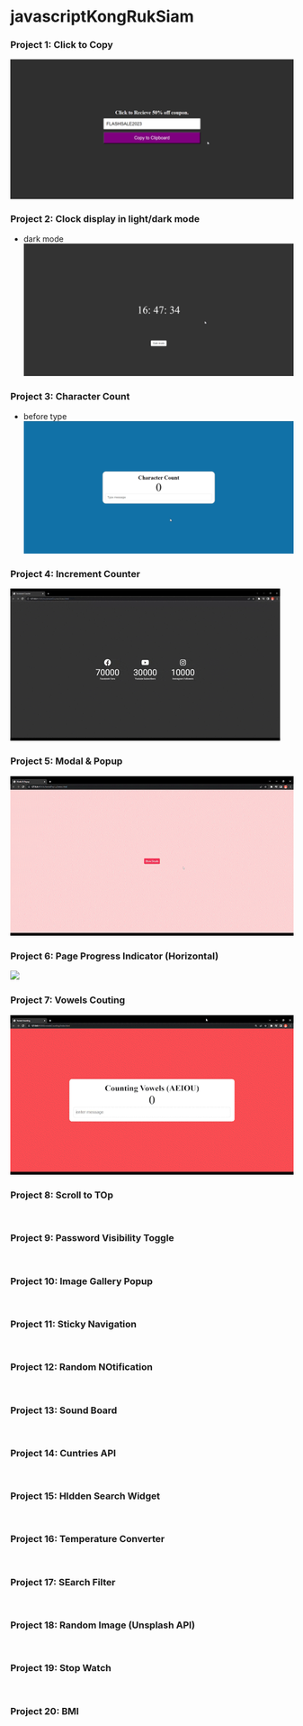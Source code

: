 # javascriptKongRukSiam

### Project 1: Click to Copy
![](https://github.com/Rus1999/javascriptKongRukSiam/blob/main/Click2Copy/images/clicktoCopy.gif)

### Project 2: Clock display in light/dark mode
- dark mode
![](https://github.com/Rus1999/javascriptKongRukSiam/blob/main/ClockLightDarkMode/images/clockDarkLightMode.gif)

### Project 3: Character Count
- before type
![](https://github.com/Rus1999/javascriptKongRukSiam/blob/main/InputCharacterCount/images/InputCharacterCount.gif)

### Project 4: Increment Counter
![](https://github.com/Rus1999/javascriptKongRukSiam/blob/main/IncrementCounter/images/giphy.gif)

### Project 5: Modal & Popup
![](https://github.com/Rus1999/javascriptKongRukSiam/blob/main/ModalPopup/images/Untitled_Project_AdobeExpress.gif)

### Project 6: Page Progress Indicator (Horizontal)
![](https://github.com/Rus1999/javascriptKongRukSiam/blob/main/PageProgressIndicator/images/pageProgressIndicator.gif)

### Project 7: Vowels Couting
![](https://github.com/Rus1999/javascriptKongRukSiam/blob/main/vowelsCounting/images/Vowels_Counting_AdobeExpress.gif)

### Project 8: Scroll to TOp
![]()

### Project 9: Password Visibility Toggle
![]()

### Project 10: Image Gallery Popup
![]()

### Project 11: Sticky Navigation
![]()

### Project 12: Random NOtification
![]()

### Project 13: Sound Board
![]()

### Project 14: Cuntries API
![]()

### Project 15: HIdden Search Widget
![]()

### Project 16: Temperature Converter
![]()

### Project 17: SEarch Filter
![]()

### Project 18: Random Image (Unsplash API)
![]()

### Project 19: Stop Watch
![]()

### Project 20: BMI
![]()